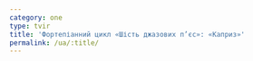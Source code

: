 ```yaml
---
category: one
type: tvir
title: 'Фортепіанний цикл «Шість джазових п’єс»: «Каприз»'
permalink: /ua/:title/
---
```



